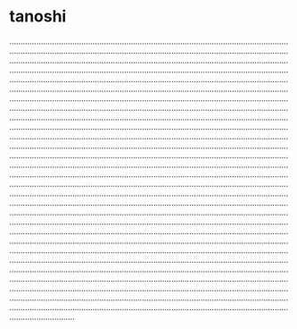 # tanoshi
.........................................................................................................................................................................................................................................................................................................................................................................................................................................................................................................................................................................................................................................................................................................................................................................................................................................................................................................................................................................................................................................................................................................................................................................................................................................................................................................................................................................................................................................................................................................................................................................................................................................................................................................................................................................................................................................................................................................................................................................................................................................................................................................................................................................................................................................................................................................................................................................................................................................................................................................................................................................................................................................................................................................................................................................................................................................................................................................................................................................................................................................................................................................................................................................................................................................................................................................................................................................................................................................................................................................................................................................................................................................................................................................................................................................